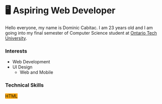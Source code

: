 # 🖥 Aspiring Web Developer
Hello everyone, my name is Dominic Cabitac. I am 23 years old and I am going into my final semester of Computer Science student at [Ontario Tech University](https://ontariotechu.ca). 

### Interests
- Web Development
- UI Design
  - Web and Mobile

### Technical Skills
<span style="background-color:orange">HTML</span>

